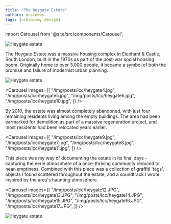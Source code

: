 ```yaml
---
title: "The Heygate Estate"
authors: mcclowes
tags: [urbanism, design]
---
```


import Carousel from '@site/src/components/Carousel';

![Heygate estate](/img/posts/lcc/heygate2.jpg)

The Heygate Estate was a massive housing complex in Elephant & Castle, South London, built in the 1970s as part of the post-war social housing boom. Originally home to over 3,000 people, it became a symbol of both the promise and failure of modernist urban planning.

<!--truncate-->

![Heygate estate](/img/posts/lcc/heygate3.jpg)

<Carousel 
  images={[
    "/img/posts/lcc/heygate4.jpg",
    "/img/posts/lcc/heygate5.jpg",
    "/img/posts/lcc/heygate6.jpg",
    "/img/posts/lcc/heygate10.jpg",
  ]}
/>

By 2010, the estate was almost completely abandoned, with just four remaining residents living among the empty buildings. The area had been earmarked for demolition as part of a massive regeneration project, and most residents had been relocated years earlier.

<Carousel 
  images={[
    "/img/posts/lcc/heygate9.jpg",
    "/img/posts/lcc/heygate7.jpg",
    "/img/posts/lcc/heygate8.jpg",
    "/img/posts/lcc/heygate11.jpg",
  ]}
/>


This piece was my way of documenting the estate in its final days - capturing the eerie atmosphere of a once-thriving community reduced to near-emptiness. Combined with this piece was a collection of graffiti 'tags', objects I found scattered throughout the estate, and a soundtrack I wrote inspired by the area's haunting atmosphere.

<Carousel
  images={[
    "/img/posts/lcc/heygate12.JPG",
    "/img/posts/lcc/heygate13.JPG",
    "/img/posts/lcc/heygate14.JPG",
    "/img/posts/lcc/heygate15.JPG",
    "/img/posts/lcc/heygate16.JPG",
    "/img/posts/lcc/heygate17.JPG",
  ]}
/>

![Heygate estate](/img/posts/lcc/heygate1.jpg)